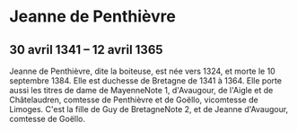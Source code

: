 # Jeanne de Penthièvre

## 30 avril 1341 – 12 avril 1365

Jeanne de Penthièvre, dite la boiteuse, est née vers 1324, et morte le 10 septembre 1384. Elle est duchesse de Bretagne de 1341 à 1364. Elle porte aussi les titres de dame de MayenneNote 1, d'Avaugour, de l'Aigle et de Châtelaudren, comtesse de Penthièvre et de Goëllo, vicomtesse de Limoges. C'est la fille de Guy de BretagneNote 2, et de Jeanne d'Avaugour, comtesse de Goëllo.